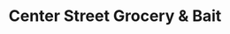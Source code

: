 ---
title: "Center Street Grocery & Bait"
url: /cartersville/center-street-grocery-and-bait/
shop: convenience
---